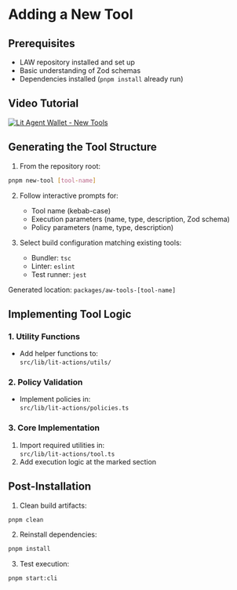 # Adding a New Tool

## Prerequisites
- LAW repository installed and set up
- Basic understanding of Zod schemas
- Dependencies installed (`pnpm install` already run)

## Video Tutorial

[![Lit Agent Wallet - New Tools](https://img.youtube.com/vi/I_Mfn3333jU/0.jpg)](https://www.youtube.com/watch?v=I_Mfn3333jU)

## Generating the Tool Structure

1. From the repository root:
```bash
pnpm new-tool [tool-name]
```

2. Follow interactive prompts for:
   - Tool name (kebab-case)
   - Execution parameters (name, type, description, Zod schema)
   - Policy parameters (name, type, description)

3. Select build configuration matching existing tools:
   - Bundler: `tsc`
   - Linter: `eslint` 
   - Test runner: `jest`

Generated location: `packages/aw-tools-[tool-name]`

## Implementing Tool Logic

### 1. Utility Functions
- Add helper functions to:  
  `src/lib/lit-actions/utils/`

### 2. Policy Validation
- Implement policies in:  
  `src/lib/lit-actions/policies.ts`

### 3. Core Implementation
1. Import required utilities in:  
   `src/lib/lit-actions/tool.ts`
2. Add execution logic at the marked section

## Post-Installation

1. Clean build artifacts:
```bash
pnpm clean
```

2. Reinstall dependencies:
```bash
pnpm install
```

3. Test execution:
```bash
pnpm start:cli
```
